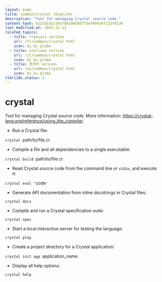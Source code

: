 ```yaml
---
layout: page
title: common/crystal (English)
description: "Tool for managing Crystal source code."
content_hash: b12cbb31c1837d01465dd775ef604247132fd136
last_modified_at: 2023-11-12
related_topics:
  - title: français version
    url: /fr/common/crystal.html
    icon: bi bi-globe
  - title: italiano version
    url: /it/common/crystal.html
    icon: bi bi-globe
  - title: 한국어 version
    url: /ko/common/crystal.html
    icon: bi bi-globe
tldri18n_status: 2
---
```

# crystal

Tool for managing Crystal source code.
More information: <https://crystal-lang.org/reference/using_the_compiler>.

- Run a Crystal file:

`crystal `<span class="tldr-var badge badge-pill bg-dark-lm bg-white-dm text-white-lm text-dark-dm font-weight-bold">path/to/file.cr</span>

- Compile a file and all dependencies to a single executable:

`crystal build `<span class="tldr-var badge badge-pill bg-dark-lm bg-white-dm text-white-lm text-dark-dm font-weight-bold">path/to/file.cr</span>

- Read Crystal source code from the command line or `stdin`, and execute it:

`crystal eval '`<span class="tldr-var badge badge-pill bg-dark-lm bg-white-dm text-white-lm text-dark-dm font-weight-bold">code</span>`'`

- Generate API documentation from inline docstrings in Crystal files:

`crystal docs`

- Compile and run a Crystal specification suite:

`crystal spec`

- Start a local interactive server for testing the language:

`crystal play`

- Create a project directory for a Crystal application:

`crystal init app `<span class="tldr-var badge badge-pill bg-dark-lm bg-white-dm text-white-lm text-dark-dm font-weight-bold">application_name</span>

- Display all help options:

`crystal help`
